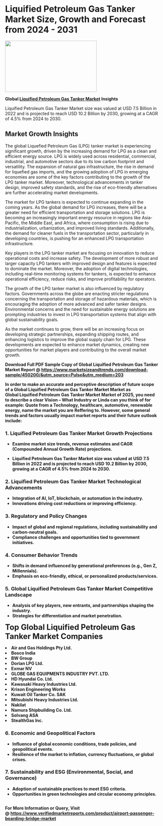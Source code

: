 <H1>Liquified Petroleum Gas Tanker Market Size, Growth and Forecast from 2024 - 2031</H1><img class="aligncenter size-medium wp-image-584254" src="https://thirdeyenews.in/wp-content/uploads/2024/09/Global-Market-Research-300x168.jpeg" alt="" width="300" height="168" /><p><strong>Global&nbsp;<a href="https://www.marketsizeandtrends.com/download-sample/450200/&amp;utm_source=Pulse&amp;utm_medium=203">Liquified Petroleum Gas Tanker Market</a> Insights</strong></p><p>Liquified Petroleum Gas Tanker Market size was valued at USD 7.5 Billion in 2022 and is projected to reach USD 10.2 Billion by 2030, growing at a CAGR of 4.5% from 2024 to 2030.</p><p><h2>Market Growth Insights</h2> <p>The global Liquefied Petroleum Gas (LPG) tanker market is experiencing significant growth, driven by the increasing demand for LPG as a clean and efficient energy source. LPG is widely used across residential, commercial, industrial, and automotive sectors due to its low carbon footprint and versatility. The expansion of natural gas infrastructure, the rise in demand for liquefied gas imports, and the growing adoption of LPG in emerging economies are some of the key factors contributing to the growth of the LPG tanker market. Moreover, technological advancements in tanker design, improved safety standards, and the rise of eco-friendly alternatives are further accelerating market developments.</p> <p><strong></strong></p> <p>The market for LPG tankers is expected to continue expanding in the coming years. As the global demand for LPG increases, there will be a greater need for efficient transportation and storage solutions. LPG is becoming an increasingly important energy resource in regions like Asia-Pacific, the Middle East, and Africa, where consumption is rising due to industrialization, urbanization, and improved living standards. Additionally, the demand for cleaner fuels in the transportation sector, particularly in developing countries, is pushing for an enhanced LPG transportation infrastructure.</p> <p>Key players in the LPG tanker market are focusing on innovation to reduce operational costs and increase safety. The development of more robust and larger capacity LPG tankers with improved design and features is expected to dominate the market. Moreover, the adoption of digital technologies, including real-time monitoring systems for tankers, is expected to enhance operational efficiency, reduce risks, and improve profitability for operators.</p> <p>The growth of the LPG tanker market is also influenced by regulatory factors. Governments across the globe are enacting stricter regulations concerning the transportation and storage of hazardous materials, which is encouraging the adoption of more advanced and safer tanker designs. Environmental concerns and the need for sustainable energy solutions are prompting industries to invest in LPG transportation systems that align with global sustainability goals.</p> <p>As the market continues to grow, there will be an increasing focus on developing strategic partnerships, expanding shipping routes, and enhancing logistics to improve the global supply chain for LPG. These developments are expected to enhance market dynamics, creating new opportunities for market players and contributing to the overall market growth.</p> <p><strong></p><p><span class=""><strong>Download Full PDF Sample Copy of Global Liquified Petroleum Gas Tanker Market Report</strong> @ <a href="https://www.marketsizeandtrends.com/download-sample/450200/&amp;utm_source=Pulse&amp;utm_medium=203" target="_blank">https://www.marketsizeandtrends.com/download-sample/450200/&amp;utm_source=Pulse&amp;utm_medium=203</a></span></p><p>In order to make an accurate and perceptive description of future scope of a Global&nbsp;Liquified Petroleum Gas Tanker Market Market as Global&nbsp;Liquified Petroleum Gas Tanker Market Market of 2025, you need to describe a clear Vision &ndash; What Industry or Linda can you think of for example: Quote from a Technology, healthcare, automotive, renewable energy, name the market you are Reffering to. However, some general trends and factors usually impact market reports and their future outlook include:</p><h3>1.&nbsp;<strong>Liquified Petroleum Gas Tanker Market Growth Projections</strong></h3><ul><li>Examine market size trends, revenue estimates and CAGR (Compounded Annual Growth Rate) projections.</li><li><p>Liquified Petroleum Gas Tanker Market size was valued at USD 7.5 Billion in 2022 and is projected to reach USD 10.2 Billion by 2030, growing at a CAGR of 4.5% from 2024 to 2030.</p></li></ul><h3>2.&nbsp;<strong>Liquified Petroleum Gas Tanker Market Technological Advancements</strong></h3><ul><li>Integration of AI, IoT, blockchain, or automation in the industry.</li><li>Innovations driving cost reductions or improving efficiency.</li></ul><h3>3.&nbsp;<strong>Regulatory and Policy Changes</strong></h3><ul><li>Impact of global and regional regulations, including sustainability and carbon-neutral goals.</li><li>Compliance challenges and opportunities tied to government initiatives.</li></ul><h3>4.&nbsp;<strong>Consumer Behavior Trends</strong></h3><ul><li>Shifts in demand influenced by generational preferences (e.g., Gen Z, Millennials).</li><li>Emphasis on eco-friendly, ethical, or personalized products/services.</li></ul><h3>5.&nbsp;<strong>Global Liquified Petroleum Gas Tanker Market Competitive Landscape</strong></h3><ul><li>Analysis of key players, new entrants, and partnerships shaping the industry.</li><li>Strategies for differentiation and market penetration.</li></ul><p data-pm-slice="1 1 []"><span style="color: inherit; font-family: inherit; font-size: 25px;">Top Global Liquified Petroleum Gas Tanker Market Companies</span></p><div class="" data-test-id=""><p><li>Air and Gas Holdings Pty Ltd.</li><li> Bosco India</li><li> BW Group</li><li> Dorian LPG Ltd.</li><li> Exmar NV</li><li> GLOBE GAS EQUIPMENTS INDUSTRY PVT. LTD.</li><li> HD Hyundai Co. Ltd.</li><li> Kawasaki Heavy Industries Ltd.</li><li> Krison Engineering Works</li><li> Kuwait Oil Tanker Co. SAK</li><li> Mitsubishi Heavy Industries Ltd.</li><li> Nakilat</li><li> Namura Shipbuilding Co. Ltd.</li><li> Solvang ASA</li><li> StealthGas Inc.</li></p></div><h3>6.&nbsp;<strong>Economic and Geopolitical Factors</strong></h3><ul><li>Influence of global economic conditions, trade policies, and geopolitical events.</li><li>Resilience of the market to inflation, currency fluctuations, or global crises.</li></ul><h3>7.&nbsp;<strong>Sustainability and ESG (Environmental, Social, and Governance)</strong></h3><ul><li>Adoption of sustainable practices to meet ESG criteria.</li><li>Opportunities in green technologies and circular economy principles.</li></ul><h2><strong style="font-size: 14px;">For More Information or Query, Visit @&nbsp;</strong><a style="background-color: #ffffff; font-size: 14px;" href="https://www.marketsizeandtrends.com/report/liquified-petroleum-gas-tanker-market/" target="_blank">https://www.verifiedmarketreports.com/product/airport-passenger-boarding-bridge-market</a></h2>
